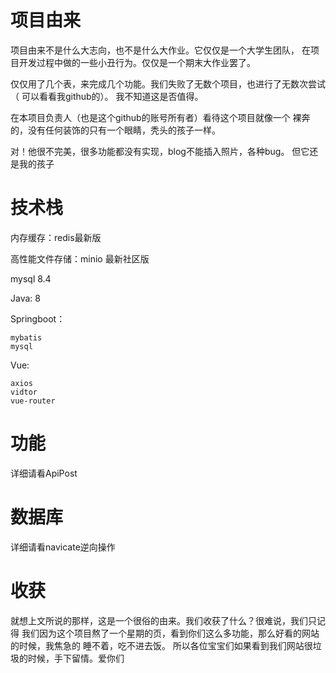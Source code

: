 # 项目由来
项目由来不是什么大志向，也不是什么大作业。它仅仅是一个大学生团队，
在项目开发过程中做的一些小丑行为。仅仅是一个期末大作业罢了。

仅仅用了几个表，来完成几个功能。我们失败了无数个项目，也进行了无数次尝试（
可以看看我github的）。
我不知道这是否值得。

在本项目负责人（也是这个github的账号所有者）看待这个项目就像一个
裸奔的，没有任何装饰的只有一个眼睛，秃头的孩子一样。

对！他很不完美，很多功能都没有实现，blog不能插入照片，各种bug。
但它还是我的孩子

# 技术栈

内存缓存：redis最新版

高性能文件存储：minio 最新社区版

mysql 8.4

Java: 8

 
Springboot：

    mybatis
    mysql
    
    
Vue:

    axios
    vidtor
    vue-router

# 功能
详细请看ApiPost

# 数据库
详细请看navicate逆向操作

# 收获
就想上文所说的那样，这是一个很俗的由来。我们收获了什么？很难说，我们只记得
我们因为这个项目熬了一个星期的页，看到你们这么多功能，那么好看的网站的时候，我焦急的
睡不着，吃不进去饭。 所以各位宝宝们如果看到我们网站很垃圾的时候，手下留情。爱你们


